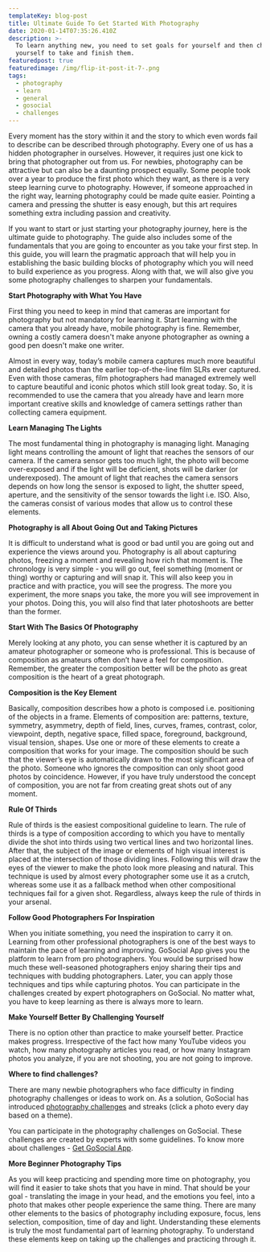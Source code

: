 ```yaml
---
templateKey: blog-post
title: Ultimate Guide To Get Started With Photography
date: 2020-01-14T07:35:26.410Z
description: >-
  To learn anything new, you need to set goals for yourself and then challenge
  yourself to take and finish them.
featuredpost: true
featuredimage: /img/flip-it-post-it-7-.png
tags:
  - photography
  - learn
  - general
  - gosocial
  - challenges
---
```

Every moment has the story within it and the story to which even words fail to describe can be described through photography. Every one of us has a hidden photographer in ourselves. However, it requires just one kick to bring that photographer out from us. For newbies, photography can be attractive but can also be a daunting prospect equally. Some people took over a year to produce the first photo which they want, as there is a very steep learning curve to photography. However, if someone approached in the right way, learning photography could be made quite easier. Pointing a camera and pressing the shutter is easy enough, but this art requires something extra including passion and creativity. 

If you want to start or just starting your photography journey, here is the ultimate guide to photography. The guide also includes some of the fundamentals that you are going to encounter as you take your first step. In this guide, you will learn the pragmatic approach that will help you in establishing the basic building blocks of photography which you will need to build experience as you progress. Along with that, we will also give you some photography challenges to sharpen your fundamentals.

**Start Photography with What You Have**

First thing you need to keep in mind that cameras are important for photography but not mandatory for learning it. Start learning with the camera that you already have, mobile photography is fine. Remember, owning a costly camera doesn't make anyone photographer as owning a good pen doesn't make one writer. 

Almost in every way, today’s mobile camera captures much more beautiful and detailed photos than the earlier top-of-the-line film SLRs ever captured. Even with those cameras, film photographers had managed extremely well to capture beautiful and iconic photos which still look great today. So, it is recommended to use the camera that you already have and learn more important creative skills and knowledge of camera settings rather than collecting camera equipment. 

**Learn Managing The Lights**

The most fundamental thing in photography is managing light. Managing light means controlling the amount of light that reaches the sensors of our camera. If the camera sensor gets too much light, the photo will become over-exposed and if the light will be deficient, shots will be darker (or underexposed). The amount of light that reaches the camera sensors depends on how long the sensor is exposed to light, the shutter speed, aperture, and the sensitivity of the sensor towards the light i.e. ISO. Also, the cameras consist of various modes that allow us to control these elements. 

**Photography is all About Going Out and Taking Pictures**

It is difficult to understand what is good or bad until you are going out and experience the views around you. Photography is all about capturing photos, freezing a moment and revealing how rich that moment is. The chronology is very simple - you will go out, feel something (moment or thing) worthy or capturing and will snap it. This will also keep you in practice and with practice, you will see the progress. The more you experiment, the more snaps you take, the more you will see improvement in your photos. Doing this, you will also find that later photoshoots are better than the former. 

**Start With The Basics Of Photography**

Merely looking at any photo, you can sense whether it is captured by an amateur photographer or someone who is professional. This is because of composition as amateurs often don’t have a feel for composition. Remember, the greater the composition better will be the photo as great composition is the heart of a great photograph. 

**Composition is the Key Element**

Basically, composition describes how a photo is composed i.e. positioning of the objects in a frame. Elements of composition are: patterns, texture, symmetry, asymmetry, depth of field, lines, curves, frames, contrast, color, viewpoint, depth, negative space, filled space, foreground, background, visual tension, shapes. Use one or more of these elements to create a composition that works for your image. The composition should be such that the viewer’s eye is automatically drawn to the most significant area of the photo. Someone who ignores the composition can only shoot good photos by coincidence. However, if you have truly understood the concept of composition, you are not far from creating great shots out of any moment.  

**Rule Of Thirds**

Rule of thirds is the easiest compositional guideline to learn. The rule of thirds is a type of composition according to which you have to mentally divide the shot into thirds using two vertical lines and two horizontal lines. After that, the subject of the image or elements of high visual interest is placed at the intersection of those dividing lines. Following this will draw the eyes of the viewer to make the photo look more pleasing and natural. This technique is used by almost every photographer some use it as a crutch, whereas some use it as a fallback method when other compositional techniques fail for a given shot. Regardless, always keep the rule of thirds in your arsenal. 

**Follow Good Photographers For Inspiration**

When you initiate something, you need the inspiration to carry it on. Learning from other professional photographers is one of the best ways to maintain the pace of learning and improving. GoSocial App gives you the platform to learn from pro photographers. You would be surprised how much these well-seasoned photographers enjoy sharing their tips and techniques with budding photographers. Later, you can apply those techniques and tips while capturing photos. You can participate in the challenges created by expert photographers on GoSocial. No matter what, you have to keep learning as there is always more to learn.

**Make Yourself Better By Challenging Yourself**

There is no option other than practice to make yourself better. Practice makes progress. Irrespective of the fact how many YouTube videos you watch, how many photography articles you read, or how many Instagram photos you analyze, if you are not shooting, you are not going to improve. 

**Where to find challenges?**

There are many newbie photographers who face difficulty in finding photography challenges or ideas to work on. As a solution, GoSocial has introduced [photography challenges](https://getgosocial.app/tags/challenge/) and streaks (click a photo every day based on a theme).

You can participate in the photography challenges on GoSocial. These challenges are created by experts with some guidelines. To know more about challenges - [Get GoSocial App](https://play.google.com/store/apps/details?id=com.go.social.prod).

**More Beginner Photography Tips**

As you will keep practicing and spending more time on photography, you will find it easier to take shots that you have in mind. That should be your goal - translating the image in your head, and the emotions you feel, into a photo that makes other people experience the same thing. There are many other elements to the basics of photography including exposure, focus, lens selection, composition, time of day and light. Understanding these elements is truly the most fundamental part of learning photography. To understand these elements keep on taking up the challenges and practicing through it.
